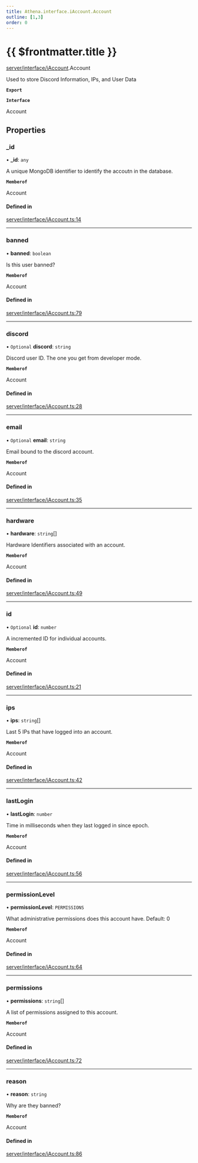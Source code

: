 ```yaml
---
title: Athena.interface.iAccount.Account
outline: [1,3]
order: 0
---
```


# {{ $frontmatter.title }}


[server/interface/iAccount](../modules/server_interface_iAccount.md).Account

Used to store Discord Information, IPs, and User Data

**`Export`**

**`Interface`**

Account

## Properties

### \_id

• **\_id**: `any`

A unique MongoDB identifier to identify the accoutn in the database.

**`Memberof`**

Account

#### Defined in

[server/interface/iAccount.ts:14](https://github.com/Stuyk/altv-athena/blob/ae8402672/src/core/server/interface/iAccount.ts#L14)

___

### banned

• **banned**: `boolean`

Is this user banned?

**`Memberof`**

Account

#### Defined in

[server/interface/iAccount.ts:79](https://github.com/Stuyk/altv-athena/blob/ae8402672/src/core/server/interface/iAccount.ts#L79)

___

### discord

• `Optional` **discord**: `string`

Discord user ID. The one you get from developer mode.

**`Memberof`**

Account

#### Defined in

[server/interface/iAccount.ts:28](https://github.com/Stuyk/altv-athena/blob/ae8402672/src/core/server/interface/iAccount.ts#L28)

___

### email

• `Optional` **email**: `string`

Email bound to the discord account.

**`Memberof`**

Account

#### Defined in

[server/interface/iAccount.ts:35](https://github.com/Stuyk/altv-athena/blob/ae8402672/src/core/server/interface/iAccount.ts#L35)

___

### hardware

• **hardware**: `string`[]

Hardware Identifiers associated with an account.

**`Memberof`**

Account

#### Defined in

[server/interface/iAccount.ts:49](https://github.com/Stuyk/altv-athena/blob/ae8402672/src/core/server/interface/iAccount.ts#L49)

___

### id

• `Optional` **id**: `number`

A incremented ID for individual accounts.

**`Memberof`**

Account

#### Defined in

[server/interface/iAccount.ts:21](https://github.com/Stuyk/altv-athena/blob/ae8402672/src/core/server/interface/iAccount.ts#L21)

___

### ips

• **ips**: `string`[]

Last 5 IPs that have logged into an account.

**`Memberof`**

Account

#### Defined in

[server/interface/iAccount.ts:42](https://github.com/Stuyk/altv-athena/blob/ae8402672/src/core/server/interface/iAccount.ts#L42)

___

### lastLogin

• **lastLogin**: `number`

Time in milliseconds when they last logged in since epoch.

**`Memberof`**

Account

#### Defined in

[server/interface/iAccount.ts:56](https://github.com/Stuyk/altv-athena/blob/ae8402672/src/core/server/interface/iAccount.ts#L56)

___

### permissionLevel

• **permissionLevel**: `PERMISSIONS`

What administrative permissions does this account have.
Default: 0

**`Memberof`**

Account

#### Defined in

[server/interface/iAccount.ts:64](https://github.com/Stuyk/altv-athena/blob/ae8402672/src/core/server/interface/iAccount.ts#L64)

___

### permissions

• **permissions**: `string`[]

A list of permissions assigned to this account.

**`Memberof`**

Account

#### Defined in

[server/interface/iAccount.ts:72](https://github.com/Stuyk/altv-athena/blob/ae8402672/src/core/server/interface/iAccount.ts#L72)

___

### reason

• **reason**: `string`

Why are they banned?

**`Memberof`**

Account

#### Defined in

[server/interface/iAccount.ts:86](https://github.com/Stuyk/altv-athena/blob/ae8402672/src/core/server/interface/iAccount.ts#L86)
